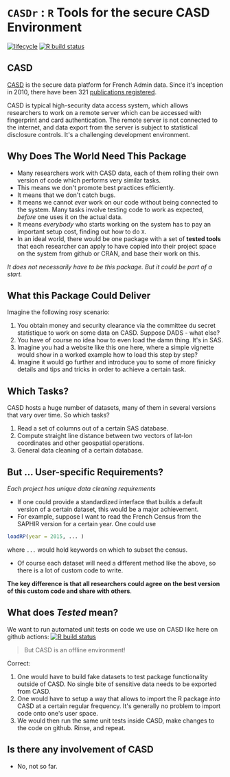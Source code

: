 # `CASDr` : `R` Tools for the secure CASD Environment

<!-- badges: start -->
[![lifecycle](https://img.shields.io/badge/lifecycle-experimental-orange.svg)](https://www.tidyverse.org/lifecycle/#experimental)
[![R build status](https://github.com/floswald/CASDr/workflows/R-CMD-check/badge.svg)](https://github.com/floswald/CASDr/actions)
<!-- badges: end -->

## CASD

[CASD](https://www.casd.eu) is the secure data platform for French Admin data. Since it's inception in 2010, there have been 321 [publications registered](https://www.casd.eu/toutes-les-publications/). 

CASD is typical high-security data access system, which allows researchers to work on a remote server which can be accessed with fingerprint and card authentication. The remote server is not connected to the internet, and data export from the server is subject to statistical disclosure controls. It's a challenging development environment.

## Why Does The World Need This Package

* Many researchers work with CASD data, each of them rolling their own version of code which performs very similar tasks.
* This means we don't promote best practices efficiently.
* It means that we don't catch bugs.
* It means we cannot *ever* work on our code without being connected to the system. Many tasks involve testing code to work as expected, *before* one uses it on the actual data.
* It means *everybody* who starts working on the system has to pay an important setup cost, finding out how to do `X`.
* In an ideal world, there would be one package with a set of **tested tools** that each researcher can apply to have copied into their project space on the system from github or CRAN, and base their work on this.

*It does not necessarily have to be this package. But it could be part of a start.*



## What this Package Could Deliver

Imagine the following rosy scenario:

1. You obtain money and security clearance via the committee du secret statistique to work on some data on CASD. Suppose DADS - what else?
2. You have of course no idea how to even load the damn thing. It's in SAS.
3. Imagine you had a website like this one here, where a simple vignette would show in a worked example how to load this step by step?
4. Imagine it would go further and introduce you to some of more finicky details and tips and tricks in order to achieve a certain task.




## Which Tasks?

CASD hosts a huge number of datasets, many of them in several versions that vary over time. So which tasks?

1. Read a set of columns out of a certain SAS database.
2. Compute straight line distance between two vectors of lat-lon coordinates and other geospatial operations.
3. General data cleaning of a certain database.

## But ... User-specific Requirements?

*Each project has unique data cleaning requirements*

* If one could provide a standardized interface that builds a default version of a certain dataset, this would be a major achievement. 
* For example, suppose I want to read the French Census from the SAPHIR version for a certain year. One could use

```R
loadRP(year = 2015, ... )
```
where `...` would hold keywords on which to subset the census. 

* Of course each dataset will need a different method like the above, so there is a lot of custom code to write.

**The key difference is that all researchers could agree on the best version of this custom code and share with others**.

## What does *Tested* mean?

We want to run automated unit tests on code we use on CASD like here on github actions: [![R build status](https://github.com/floswald/CASDr/workflows/R-CMD-check/badge.svg)](https://github.com/floswald/CASDr/actions)

> But CASD is an offline environment!

Correct:

1. One would have to build fake datasets to test package functionality outside of CASD. No single bite of sensitive data needs to be exported from CASD.
2. One would have to setup a way that allows to import the R package _into_ CASD at a certain regular frequency. It's generally no problem to import code onto one's user space.
3. We would then run the same unit tests inside CASD, make changes to the code on github. Rinse, and repeat.

## Is there any involvement of CASD

* No, not so far.


